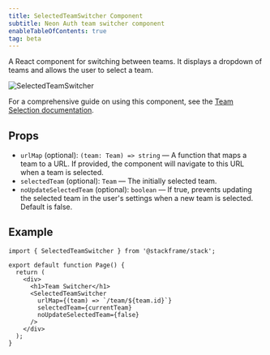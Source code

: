```yaml
---
title: SelectedTeamSwitcher Component
subtitle: Neon Auth team switcher component
enableTableOfContents: true
tag: beta
---
```


A React component for switching between teams. It displays a dropdown of teams and allows the user to select a team.

![SelectedTeamSwitcher](/docs/neon-auth/images/selected-team-switcher.png)

For a comprehensive guide on using this component, see the [Team Selection documentation](/docs/neon-auth/concepts/team-selection).

## Props

- `urlMap` (optional): `(team: Team) => string` — A function that maps a team to a URL. If provided, the component will navigate to this URL when a team is selected.
- `selectedTeam` (optional): `Team` — The initially selected team.
- `noUpdateSelectedTeam` (optional): `boolean` — If true, prevents updating the selected team in the user's settings when a new team is selected. Default is false.

## Example

```tsx
import { SelectedTeamSwitcher } from '@stackframe/stack';

export default function Page() {
  return (
    <div>
      <h1>Team Switcher</h1>
      <SelectedTeamSwitcher
        urlMap={(team) => `/team/${team.id}`}
        selectedTeam={currentTeam}
        noUpdateSelectedTeam={false}
      />
    </div>
  );
}
```
